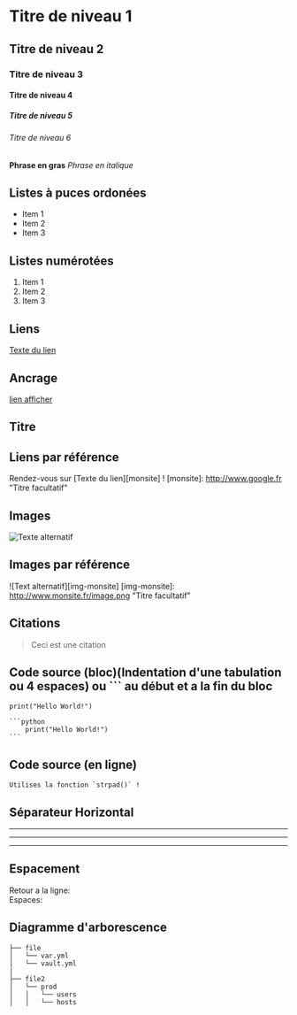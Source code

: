 # Titre de niveau 1
## Titre de niveau 2
### Titre de niveau 3
#### Titre de niveau 4
##### Titre de niveau 5
###### Titre de niveau 6

**Phrase en gras**
_Phrase en italique_

## Listes à puces ordonées
* Item 1
* Item 2
* Item 3

## Listes numérotées
1. Item 1
2. Item 2
3. Item 3

## Liens
[Texte du lien](http://www.google.fr "Texte pour le titre, facultatif")

## Ancrage
[lien afficher](#nomAncre)
## Titre <a id="nomAncre"></a>

## Liens par référence
Rendez-vous sur [Texte du lien][monsite] !
[monsite]: http://www.google.fr "Titre facultatif"

## Images
![Texte alternatif](http://www.monsite.fr/image.png "Texte pour le titre, facultatif")

## Images par référence
![Text alternatif][img-monsite]
[img-monsite]: http://www.monsite.fr/image.png "Titre facultatif"

## Citations
> Ceci est une citation

## Code source (bloc)(Indentation d'une tabulation ou 4 espaces) ou ``` au début et a la fin du bloc
    print("Hello World!")

    ```python
        print("Hello World!")
    ```    

## Code source (en ligne)
    Utilises la fonction `strpad()` !

## Séparateur Horizontal
---
* * *
- - -

## Espacement
Retour a la ligne: <br/>
Espaces: &nbsp;

## Diagramme d'arborescence

    ├── file
    │   └── var.yml
    │   └── vault.yml
    |
    ├── file2
    │   └── prod
    │   │   └── users
    │   │   └── hosts
